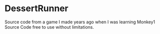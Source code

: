 # DessertRunner
Source code from a game I made years ago when I was learning Monkey1
Source Code free to use without limitations.
